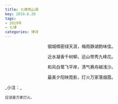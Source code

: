 ```yaml
---
title: 七律雨山湖
key: 2019.6.20
tags: 
- 2019年 
- 七律
categories: 律诗
---
```


<p align="center">钢城樟密绿天涯，梅雨静湖韵味佳。
</p>
<p align="center">近水凝香千树柳，远山带秀九峰花。
</p>
<p align="center">和风白鹭飞平岸，清气赛舟越浅沙。
</p>
<p align="center">最美夕阳映霓影，灯火万家落烟霞。
</p>
_小注：_

```
应该是万家灯火。
```